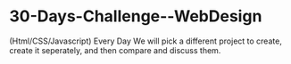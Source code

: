 # 30-Days-Challenge--WebDesign
(Html/CSS/Javascript) Every Day We will pick a different project to create, create it seperately, and then compare and discuss them. 
